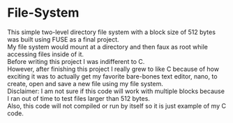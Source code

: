 # File-System
This simple two-level directory file system with a block size of 512 bytes was built using FUSE as a final project.  
My file system would mount at a directory and then faux as root while accessing files inside of it.  
Before writing this project I was indifferent to C.  
However, after finishing this project I really grew to like C because of how exciting it was to actually get my favorite bare-bones text editor, nano, to create, open and save a new file using my file system.  
Disclaimer: I am not sure if this code will work with multiple blocks because I ran out of time to test files larger than 512 bytes.  
Also, this code will not compiled or run by itself so it is just example of my C code.  
